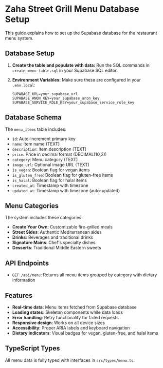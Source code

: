 # Zaha Street Grill Menu Database Setup

This guide explains how to set up the Supabase database for the restaurant menu system.

## Database Setup

1. **Create the table and populate with data:**
   Run the SQL commands in `create-menu-table.sql` in your Supabase SQL editor.

2. **Environment Variables:**
   Make sure these are configured in your `.env.local`:
   ```
   SUPABASE_URL=your_supabase_url
   SUPABASE_ANON_KEY=your_supabase_anon_key
   SUPABASE_SERVICE_ROLE_KEY=your_supabase_service_role_key
   ```

## Database Schema

The `menu_items` table includes:
- `id`: Auto-increment primary key
- `name`: Item name (TEXT)
- `description`: Item description (TEXT)
- `price`: Price in decimal format (DECIMAL(10,2))
- `category`: Menu category (TEXT)
- `image_url`: Optional image URL (TEXT)
- `is_vegan`: Boolean flag for vegan items
- `is_gluten_free`: Boolean flag for gluten-free items
- `is_halal`: Boolean flag for halal items
- `created_at`: Timestamp with timezone
- `updated_at`: Timestamp with timezone (auto-updated)

## Menu Categories

The system includes these categories:
- **Create Your Own**: Customizable fire-grilled meals
- **Street Sides**: Authentic Mediterranean sides
- **Drinks**: Beverages and traditional drinks
- **Signature Mains**: Chef's specialty dishes
- **Desserts**: Traditional Middle Eastern sweets

## API Endpoints

- `GET /api/menu`: Returns all menu items grouped by category with dietary information

## Features

- **Real-time data**: Menu items fetched from Supabase database
- **Loading states**: Skeleton components while data loads
- **Error handling**: Retry functionality for failed requests
- **Responsive design**: Works on all device sizes
- **Accessibility**: Proper ARIA labels and keyboard navigation
- **Dietary indicators**: Visual badges for vegan, gluten-free, and halal items

## TypeScript Types

All menu data is fully typed with interfaces in `src/types/menu.ts`.